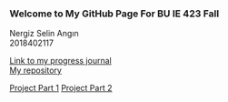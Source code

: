 ### Welcome to My GitHub Page For BU IE 423 Fall
Nergiz Selin Angın  
2018402117

[Link to my progress journal](https://bu-ie-423.github.io/fall-23-selinnangin/)  
[My repository](https://github.com/BU-IE-423/fall-23-selinnangin)

[Project Part 1](Project_Part_1.html)
[Project Part 2](https://github.com/BU-IE-423/fall-23-selinnangin/blob/4d2e713226eb15e4fb3a0b40f3e64e23ed05ef6d/Part2-Final.html)

